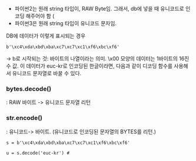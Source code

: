 
- 파이썬2는 원래 string 타입이, RAW Byte임. 그래서, db에 넣을 때 유니코드로 인코딩 해주어야 함 (
- 파이썬3은 원래 string 타입이 유니코드 문자임. 

DB에 데이터가 이렇게 표시되는 경우 

```
b'\xc4\xda\xbd\xba\xc7\xc7\xc1\xf6\xbc\xf6'
```

-> b로 시작되는 것: 바이트의 나열이라는 의미. \x00 모양의 데이터는 1바이트의 16진수 값. 이 데이터가 euc-kr로 인코딩된 한글이라면, 다음과 같이 디코딩 함수를 사용해서 유니코드 문자열로 바꿀 수 있다.

### bytes.decode() 
: RAW 바이트 -> 유니코드 문자열 리턴 

### str.encode()
: 유니코드-> 바이트. 
(유니코드로 인코딩된 문자열의 BYTES를 리턴.)



```
s = b'\xc4\xda\xbd\xba\xc7\xc7\xc1\xf6\xbc\xf6'

u = s.decode('euc-kr') # 
```

